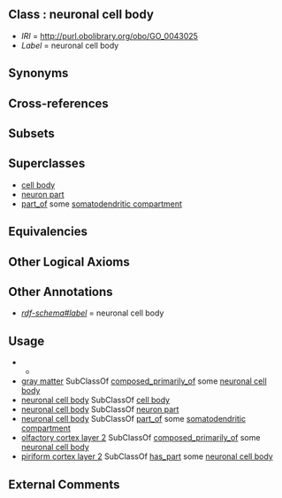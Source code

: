 
## Class : neuronal cell body

 * *IRI* = http://purl.obolibrary.org/obo/GO_0043025
 * *Label* = neuronal cell body

## Synonyms


## Cross-references


## Subsets


## Superclasses

 * [cell body](../../GO/97/GO_0044297.md)
 * [neuron part](../../GO/58/GO_0097458.md)
 * [part_of](../../BFO/50/BFO_0000050.md) some [somatodendritic compartment](../../GO/77/GO_0036477.md)

## Equivalencies


## Other Logical Axioms


## Other Annotations

 * *[rdf-schema#label](../../el/rdf-schema#label.md)* = neuronal cell body

## Usage

 * -
 * [gray matter](../../UBERON/20/UBERON_0002020.md) SubClassOf [composed_primarily_of](../../RO/73/RO_0002473.md) some [neuronal cell body](../../GO/25/GO_0043025.md)
 * [neuronal cell body](../../GO/25/GO_0043025.md) SubClassOf [cell body](../../GO/97/GO_0044297.md)
 * [neuronal cell body](../../GO/25/GO_0043025.md) SubClassOf [neuron part](../../GO/58/GO_0097458.md)
 * [neuronal cell body](../../GO/25/GO_0043025.md) SubClassOf [part_of](../../BFO/50/BFO_0000050.md) some [somatodendritic compartment](../../GO/77/GO_0036477.md)
 * [olfactory cortex layer 2](../../UBERON/18/UBERON_0022318.md) SubClassOf [composed_primarily_of](../../RO/73/RO_0002473.md) some [neuronal cell body](../../GO/25/GO_0043025.md)
 * [piriform cortex layer 2](../../UBERON/80/UBERON_0014280.md) SubClassOf [has_part](../../BFO/51/BFO_0000051.md) some [neuronal cell body](../../GO/25/GO_0043025.md)

## External Comments

